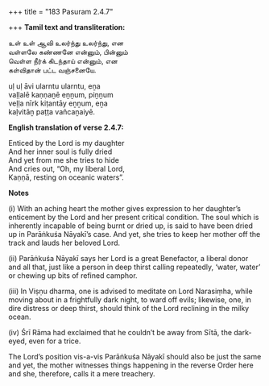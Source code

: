 +++
title = "183 Pasuram 2.4.7"

+++
**Tamil text and transliteration:**

உள் உள் ஆவி உலர்ந்து உலர்ந்து, என  
வள்ளலே கண்ணனே என்னும், பின்னும்  
வெள்ள நீர்க் கிடந்தாய் என்னும், என  
கள்விதான் பட்ட வஞ்சனையே.

uḷ uḷ āvi ularntu ularntu, eṉa  
vaḷḷalē kaṇṇaṉē eṉṉum, piṉṉum  
veḷḷa nīrk kiṭantāy eṉṉum, eṉa  
kaḷvitāṉ paṭṭa vañcaṉaiyē.

**English translation of verse 2.4.7:**

Enticed by the Lord is my daughter  
And her inner soul is fully dried  
And yet from me she tries to hide  
And cries out, “Oh, my liberal Lord,  
Kaṇṇā, resting on oceanic waters”.

**Notes**

\(i\) With an aching heart the mother gives expression to her daughter’s enticement by the Lord and her present critical condition. The soul which is inherently incapable of being burnt or dried up, is said to have been dried up in Parāṅkuśa Nāyakī’s case. And yet, she tries to keep her mother off the track and lauds her beloved Lord.

\(ii\) Parāṅkuśa Nāyakī says her Lord is a great Benefactor, a liberal donor and all that, just like a person in deep thirst calling repeatedly, ‘water, water’ or chewing up bits of refined camphor.

\(iii\) In Viṣṇu dharma, one is advised to meditate on Lord Narasiṃha, while moving about in a frightfully dark night, to ward off evils; likewise, one, in dire distress or deep thirst, should think of the Lord reclining in the milky ocean.

\(iv\) Śrī Rāma had exclaimed that he couldn’t be away from Sītā, the dark-eyed, even for a trice.

The Lord’s position vis-a-vis Parāṅkuśa Nāyakī should also be just the same and yet, the mother witnesses things happening in the reverse Order here and she, therefore, calls it a mere treachery.



